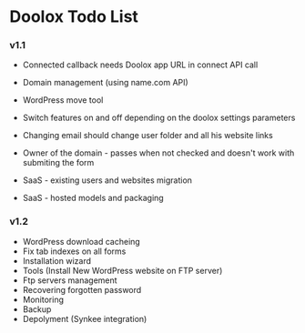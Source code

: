 Doolox Todo List
================

### v1.1 ###

* Connected callback needs Doolox app URL in connect API call
* Domain management (using name.com API)
* WordPress move tool
* Switch features on and off depending on the doolox settings parameters
* Changing email should change user folder and all his website links
* Owner of the domain - passes when not checked and doesn't work with submiting the form

* SaaS - existing users and websites migration
* SaaS - hosted models and packaging

### v1.2 ###

* WordPress download cacheing
* Fix tab indexes on all forms
* Installation wizard
* Tools (Install New WordPress website on FTP server)
* Ftp servers management
* Recovering forgotten password
* Monitoring
* Backup
* Depolyment (Synkee integration)